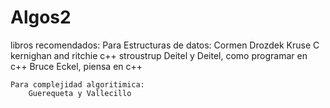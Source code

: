 # Algos2

libros recomendados:
    Para Estructuras de datos:
        Cormen
        Drozdek
        Kruse
        C  kernighan and ritchie
        c++ stroustrup 
        Deitel y Deitel, como programar en c++
        Bruce Eckel, piensa en c++
    
    Para complejidad algoritimica:
        Guerequeta y Vallecillo
    